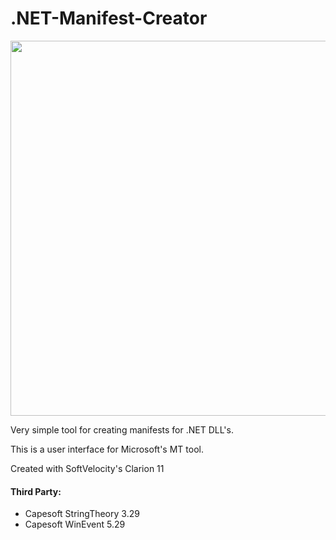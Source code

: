 # .NET-Manifest-Creator

<img src="https://github.com/donridley1972/.NET-Manifest-Creator/blob/master/screenshot.png" width=600/>


Very simple tool for creating manifests for .NET DLL's.

This is a user interface for Microsoft's MT tool.

Created with SoftVelocity's Clarion 11
<h4>Third Party:</h4>
 <ul>
  <li>Capesoft StringTheory 3.29</li>
  <li>Capesoft WinEvent 5.29</li>
</ul> 

